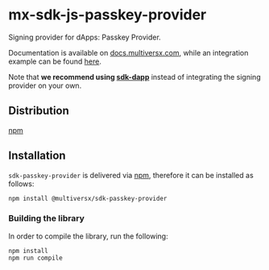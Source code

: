 # mx-sdk-js-passkey-provider

Signing provider for dApps: Passkey Provider. 

Documentation is available on [docs.multiversx.com](https://docs.multiversx.com/sdk-and-tools/sdk-js/sdk-js-signing-providers), while an integration example can be found [here](https://github.com/multiversx/mx-sdk-js-examples/tree/main/signing-providers).

Note that **we recommend using [sdk-dapp](https://github.com/multiversx/mx-sdk-dapp)** instead of integrating the signing provider on your own.

## Distribution

[npm](https://www.npmjs.com/package/@multiversx/mx-sdk-js-passkey-provider)

## Installation

`sdk-passkey-provider` is delivered via [npm](https://www.npmjs.com/package/@multiversx/sdk-passkey-provider), therefore it can be installed as follows:

```
npm install @multiversx/sdk-passkey-provider
```

### Building the library

In order to compile the library, run the following:

```
npm install
npm run compile
```
